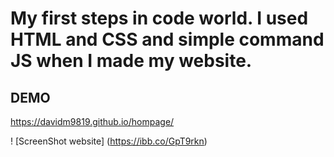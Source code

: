# My first steps in code world. I used HTML and CSS and simple command JS when I  made my website.   
## DEMO
https://davidm9819.github.io/hompage/

! [ScreenShot website] (https://ibb.co/GpT9rkn)

